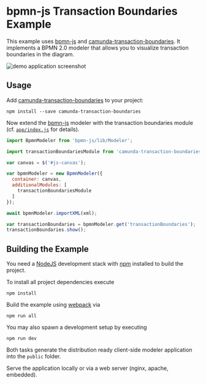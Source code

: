 # bpmn-js Transaction Boundaries Example

This example uses [bpmn-js](https://github.com/bpmn-io/bpmn-js) and [camunda-transaction-boundaries](https://github.com/bpmn-io/camunda-transaction-boundaries). It implements a BPMN 2.0 modeler that allows you to visualize transaction boundaries in the diagram.

![demo application screenshot](docs/screenshot.png "Screenshot of the modeler + transaction boundaries example")


## Usage

Add [camunda-transaction-boundaries](https://github.com/bpmn-io/camunda-transaction-boundaries) to your project:

```
npm install --save camunda-transaction-boundaries
```

Now extend the [bpmn-js](https://github.com/bpmm-io/bpmn-js) modeler with the transaction boundaries module (cf. [`app/index.js`](app/index.js#L14) for details).

```javascript
import BpmnModeler from 'bpmn-js/lib/Modeler';

import transactionBoundariesModule from 'camunda-transaction-boundaries';

var canvas = $('#js-canvas');

var bpmnModeler = new BpmnModeler({
  container: canvas,
  additionalModules: [
    transactionBoundariesModule
  ]
});

await bpmnModeler.importXML(xml);

var transactionBoundaries = bpmnModeler.get('transactionBoundaries');
transactionBoundaries.show();

```


## Building the Example

You need a [NodeJS](http://nodejs.org) development stack with [npm](https://npmjs.org) installed to build the project.

To install all project dependencies execute

```
npm install
```

Build the example using [webpack](https://webpack.js.org/) via

```
npm run all
```

You may also spawn a development setup by executing

```
npm run dev
```

Both tasks generate the distribution ready client-side modeler application into the `public` folder.

Serve the application locally or via a web server (nginx, apache, embedded).
